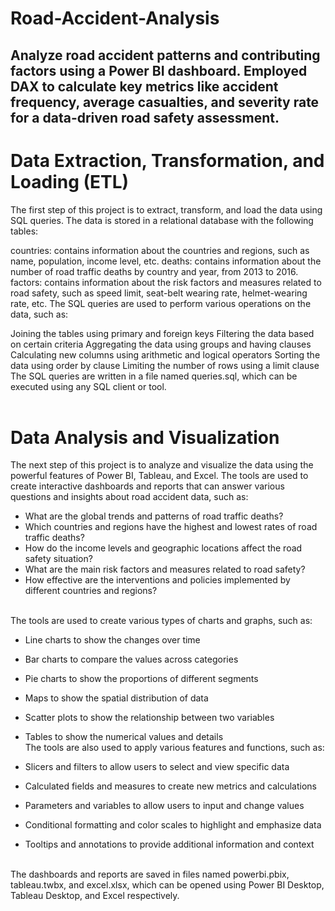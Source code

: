# Road-Accident-Analysis

## Analyze road accident patterns and contributing factors using a Power BI dashboard. Employed DAX to calculate key metrics like accident frequency, average casualties, and severity rate for a data-driven road safety assessment.

# Data Extraction, Transformation, and Loading (ETL)
The first step of this project is to extract, transform, and load the data using SQL queries. The data is stored in a relational database with the following tables:

countries: contains information about the countries and regions, such as name, population, income level, etc.
deaths: contains information about the number of road traffic deaths by country and year, from 2013 to 2016.
factors: contains information about the risk factors and measures related to road safety, such as speed limit, seat-belt wearing rate, helmet-wearing rate, etc.
The SQL queries are used to perform various operations on the data, such as:

Joining the tables using primary and foreign keys
Filtering the data based on certain criteria
Aggregating the data using groups and having clauses
Calculating new columns using arithmetic and logical operators
Sorting the data using order by clause
Limiting the number of rows using a limit clause
The SQL queries are written in a file named queries.sql, which can be executed using any SQL client or tool.<br><br>

# Data Analysis and Visualization
The next step of this project is to analyze and visualize the data using the powerful features of Power BI, Tableau, and Excel. The tools are used to create interactive dashboards and reports that can answer various questions and insights about road accident data, such as:

* What are the global trends and patterns of road traffic deaths?
* Which countries and regions have the highest and lowest rates of road traffic deaths?
* How do the income levels and geographic locations affect the road safety situation?
* What are the main risk factors and measures related to road safety?
* How effective are the interventions and policies implemented by different countries and regions?
<br>
The tools are used to create various types of charts and graphs, such as:

* Line charts to show the changes over time
* Bar charts to compare the values across categories
* Pie charts to show the proportions of different segments
* Maps to show the spatial distribution of data
* Scatter plots to show the relationship between two variables
* Tables to show the numerical values and details<br>
The tools are also used to apply various features and functions, such as:

* Slicers and filters to allow users to select and view specific data
* Calculated fields and measures to create new metrics and calculations
* Parameters and variables to allow users to input and change values
* Conditional formatting and color scales to highlight and emphasize data
* Tooltips and annotations to provide additional information and context
<br><br>

<P>The dashboards and reports are saved in files named powerbi.pbix, tableau.twbx, and excel.xlsx, which can be opened using Power BI Desktop, Tableau Desktop, and Excel respectively.</P>

